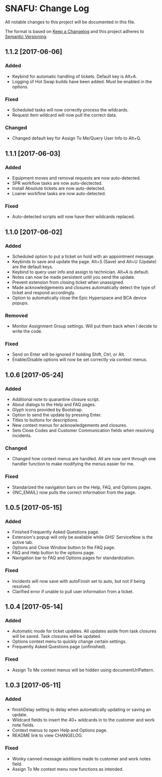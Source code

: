 # SNAFU: Change Log
All notable changes to this project will be documented in this file.

The format is based on [Keep a Changelog](http://keepachangelog.com/)
and this project adheres to [Semantic Versioning](http://semver.org/).

## 1.1.2 [2017-06-06]
### Added
- Keybind for automatic handling of tickets. Default key is Alt+A.
- Logging of Hot Swap builds have been added.  Must be enabled in the options.

### Fixed
- Scheduled tasks will now correctly process the wildcards.
- Request item wildcard will now pull the correct data.

### Changed
- Changed default key for Assign To Me/Query User Info to Alt+Q.

## 1.1.1 [2017-06-03]
### Added
- Equipment moves and removal requests are now auto-detected.
- SPR workflow tasks are now auto-dectected.
- Install Absolute tickets are now auto-detected.
- Loaner workflow tasks are now auto-detected.

### Fixed
- Auto-detected scripts will now have their wildcards replaced.

## 1.1.0 [2017-06-02]
### Added
- Scheduled option to put a ticket on hold with an appointment message.
- Keybinds to save and update the page.  Alt+S (Save) and Alt+U (Update) are the default keys.
- Keybind to query user info and assign to technician.  Alt+A is default.
- Notes can now be made persistent until you send the update.
- Prevent extension from closing ticket when unassigned.
- Made acknowledgements and closures automatically detect the type of ticket and respond accordingly.
- Option to automatically close the Epic Hyperspace and BCA device popups.

### Removed
- Monitor Assignment Group settings.  Will put them back when I decide to write the code.

### Fixed
- Send on Enter will be ignored if holding Shift, Ctrl, or Alt.
- Enable/Disable options will now be set correctly via context menus.

## 1.0.6 [2017-05-24]
### Added
- Additional note to quarantine closure script.
- About dialogs to the Help and FAQ pages.
- Glyph icons provided by Bootstrap.
- Option to send the update by pressing Enter.
- Titles to buttons for descriptions.
- New context menus for acknowledgements and closures.
- Sets Close Codes and Customer Communication fields when resolving incidents.

### Changed
- Changed how context menus are handled.  All are now sent through one handler function to make modifying the menus easier for me.

### Fixed
- Standarized the navigation bars on the Help, FAQ, and Options pages.
- {INC_EMAIL} now pulls the correct information from the page.

## 1.0.5 [2017-05-15]
### Added
- Finished Frequently Asked Questions page.
- Extension's popup will only be available while GHS' ServiceNow is the active tab.
- Options and Close Window button to the FAQ page.
- FAQ and Help button to the options page.
- Navigation bar to FAQ and Options pages for standardization.

### Fixed
- Incidents will now save with autoFinish set to auto, but not if being resolved.
- Clarified error if unable to pull user information from a ticket.

## 1.0.4 [2017-05-14]
### Added
- Automatic mode for ticket updates. All updates aside from task closures will be saved.  Task closures will be updated.
- Options context menu to quickly change certain settings.
- Frequently Asked Questions page (unfinished).

### Fixed
- Assign To Me context menus will be hidden using documentUrlPattern.

## 1.0.3 [2017-05-11]
### Added
- finishDelay setting to delay when automatically updating or saving an update.
- Wildcard fields to insert the 40+ wildcards in to the customer and work note fields.
- Context menus to open Help and Options page.
- README link to view CHANGELOG.

### Fixed
- Wonky canned message additions made to customer and work notes field.
- Assign To Me context menu now functions as intended.